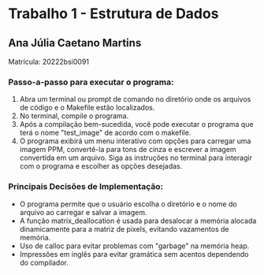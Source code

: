 # Trabalho 1 - Estrutura de Dados
## Ana Júlia Caetano Martins
Matrícula: 20222bsi0091
### Passo-a-passo para executar o programa:

1. Abra um terminal ou prompt de comando no diretório onde os arquivos de código e o Makefile estão localizados.
2. No terminal, compile o programa.
3. Após a compilação bem-sucedida, você pode executar o programa que terá o nome "test_image" de acordo com o makefile.
4. O programa exibirá um menu interativo com opções para carregar uma imagem PPM, convertê-la para tons de cinza e escrever a imagem convertida em um arquivo. Siga as instruções no terminal para interagir com o programa e escolher as opções desejadas.

### Principais Decisões de Implementação:
- O programa permite que o usuário escolha o diretório e o nome do arquivo ao carregar e salvar a imagem.
- A função matrix_deallocation é usada para desalocar a memória alocada dinamicamente para a matriz de pixels, evitando vazamentos de memória.
- Uso de calloc para evitar problemas com "garbage" na memória heap.
- Impressões em inglês para evitar gramática sem acentos dependendo do compilador.

